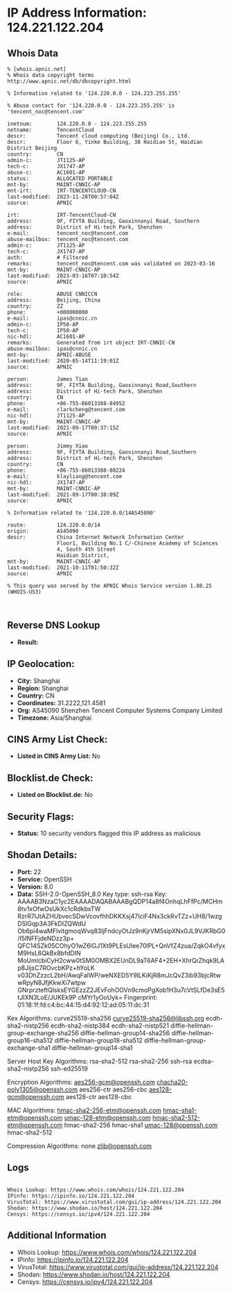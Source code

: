 # IP Address Information: 124.221.122.204

## Whois Data
```
% [whois.apnic.net]
% Whois data copyright terms    http://www.apnic.net/db/dbcopyright.html

% Information related to '124.220.0.0 - 124.223.255.255'

% Abuse contact for '124.220.0.0 - 124.223.255.255' is 'tencent_noc@tencent.com'

inetnum:        124.220.0.0 - 124.223.255.255
netname:        TencentCloud
descr:          Tencent cloud computing (Beijing) Co., Ltd.
descr:          Floor 6, Yinke Building, 38 Haidian St, Haidian District Beijing
country:        CN
admin-c:        JT1125-AP
tech-c:         JX1747-AP
abuse-c:        AC1601-AP
status:         ALLOCATED PORTABLE
mnt-by:         MAINT-CNNIC-AP
mnt-irt:        IRT-TENCENTCLOUD-CN
last-modified:  2023-11-28T00:57:04Z
source:         APNIC

irt:            IRT-TencentCloud-CN
address:        9F, FIYTA Building, Gaoxinnanyi Road, Southern
address:        District of Hi-tech Park, Shenzhen
e-mail:         tencent_noc@tencent.com
abuse-mailbox:  tencent_noc@tencent.com
admin-c:        JT1125-AP
tech-c:         JX1747-AP
auth:           # Filtered
remarks:        tencent_noc@tencent.com was validated on 2023-03-16
mnt-by:         MAINT-CNNIC-AP
last-modified:  2023-03-16T07:10:54Z
source:         APNIC

role:           ABUSE CNNICCN
address:        Beijing, China
country:        ZZ
phone:          +000000000
e-mail:         ipas@cnnic.cn
admin-c:        IP50-AP
tech-c:         IP50-AP
nic-hdl:        AC1601-AP
remarks:        Generated from irt object IRT-CNNIC-CN
abuse-mailbox:  ipas@cnnic.cn
mnt-by:         APNIC-ABUSE
last-modified:  2020-05-14T11:19:01Z
source:         APNIC

person:         James Tian
address:        9F, FIYTA Building, Gaoxinnanyi Road,Southern
address:        District of Hi-tech Park, Shenzhen
country:        CN
phone:          +86-755-86013388-84952
e-mail:         clarkcheng@tencent.com
nic-hdl:        JT1125-AP
mnt-by:         MAINT-CNNIC-AP
last-modified:  2021-09-17T00:37:15Z
source:         APNIC

person:         Jimmy Xiao
address:        9F, FIYTA Building, Gaoxinnanyi Road,Southern
address:        District of Hi-tech Park, Shenzhen
country:        CN
phone:          +86-755-86013388-80224
e-mail:         klayliang@tencent.com
nic-hdl:        JX1747-AP
mnt-by:         MAINT-CNNIC-AP
last-modified:  2021-09-17T00:38:09Z
source:         APNIC

% Information related to '124.220.0.0/14AS45090'

route:          124.220.0.0/14
origin:         AS45090
descr:          China Internet Network Information Center
                Floor1, Building No.1 C/-Chinese Academy of Sciences
                4, South 4th Street
                Haidian District,
mnt-by:         MAINT-CNNIC-AP
last-modified:  2021-10-11T01:50:32Z
source:         APNIC

% This query was served by the APNIC Whois Service version 1.88.25 (WHOIS-US3)



```
## Reverse DNS Lookup
- **Result:** 

## IP Geolocation:
- **City:** Shanghai
- **Region:** Shanghai
- **Country:** CN
- **Coordinates:** 31.2222,121.4581
- **Org:** AS45090 Shenzhen Tencent Computer Systems Company Limited
- **Timezone:** Asia/Shanghai

## CINS Army List Check:
- **Listed in CINS Army List:** 
No

## Blocklist.de Check:
- **Listed on Blocklist.de:** 
No

## Security Flags:
- **Status:** 10 security vendors flagged this IP address as malicious

## Shodan Details:
- **Port:** 22
- **Service:** OpenSSH
- **Version:** 8.0
- **Data:** SSH-2.0-OpenSSH_8.0
Key type: ssh-rsa
Key: AAAAB3NzaC1yc2EAAAADAQABAAABgQDP14a8f4OnhqLhFfPc/MCHm8tv1xOfwOsUkXc1cRdkbxTW
RzrR7lJtAZHUbvecSDwVcovfhhDKKXsj47IciF4Nx3ckRvTZz+UH8/1wzgDSlGqp3A3FkDIZQWdU
Ob6pi4waMFlvitgmoqWvq83ljFndcyOtJz9nKjrVM5sipXNx0JL9VJKRbG0/I5INFFjdeNDzz3p+
QFC14SZk05COhyO1wZ6lGJ1Xt9PLEsUlee70lPL+QnVfZ4zua/ZqkO4vfyxM9HsL6QkBx8bfdDIN
MoUmlcbiCyH2cww0tSM0OMBX2EUnDL9aT6AF4+2EH+XhrQrZhqk9LAp8JijsC7ROvcbKPz+hYoLK
v03DhZzzcL2bH/AwqFalWP/weNXED5Y9lLKiKjR8mJcQvZ3ib93bjcRtwwRpyN8JfjKkwXi7wtpw
GNrprzteftQlsksEYGEzzZ2JEvFohOOVn9cmoPgXob1H3u7cVtSLfDe3sE5tJIXN3LoE/JUKEk9P
cMYr1yOoUyk=
Fingerprint: 01:18:1f:fd:c4:bc:44:15:d4:92:12:ad:05:11:dc:31

Kex Algorithms:
	curve25519-sha256
	curve25519-sha256@libssh.org
	ecdh-sha2-nistp256
	ecdh-sha2-nistp384
	ecdh-sha2-nistp521
	diffie-hellman-group-exchange-sha256
	diffie-hellman-group14-sha256
	diffie-hellman-group16-sha512
	diffie-hellman-group18-sha512
	diffie-hellman-group-exchange-sha1
	diffie-hellman-group14-sha1

Server Host Key Algorithms:
	rsa-sha2-512
	rsa-sha2-256
	ssh-rsa
	ecdsa-sha2-nistp256
	ssh-ed25519

Encryption Algorithms:
	aes256-gcm@openssh.com
	chacha20-poly1305@openssh.com
	aes256-ctr
	aes256-cbc
	aes128-gcm@openssh.com
	aes128-ctr
	aes128-cbc

MAC Algorithms:
	hmac-sha2-256-etm@openssh.com
	hmac-sha1-etm@openssh.com
	umac-128-etm@openssh.com
	hmac-sha2-512-etm@openssh.com
	hmac-sha2-256
	hmac-sha1
	umac-128@openssh.com
	hmac-sha2-512

Compression Algorithms:
	none
	zlib@openssh.com


## Logs
```

Whois Lookup: https://www.whois.com/whois/124.221.122.204
IPinfo: https://ipinfo.io/124.221.122.204
VirusTotal: https://www.virustotal.com/gui/ip-address/124.221.122.204
Shodan: https://www.shodan.io/host/124.221.122.204
Censys: https://censys.io/ipv4/124.221.122.204

```
## Additional Information
- Whois Lookup: https://www.whois.com/whois/124.221.122.204
- IPinfo: https://ipinfo.io/124.221.122.204
- VirusTotal: https://www.virustotal.com/gui/ip-address/124.221.122.204
- Shodan: https://www.shodan.io/host/124.221.122.204
- Censys: https://censys.io/ipv4/124.221.122.204

